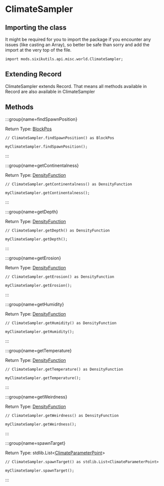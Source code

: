 # ClimateSampler

## Importing the class

It might be required for you to import the package if you encounter any issues (like casting an Array), so better be safe than sorry and add the import at the very top of the file.
```zenscript
import mods.sixikutils.api.misc.world.ClimateSampler;
```


## Extending Record

ClimateSampler extends Record. That means all methods available in Record are also available in ClimateSampler

## Methods

:::group{name=findSpawnPosition}

Return Type: [BlockPos](/vanilla/api/util/math/BlockPos)

```zenscript
// ClimateSampler.findSpawnPosition() as BlockPos

myClimateSampler.findSpawnPosition();
```

:::

:::group{name=getContinentalness}

Return Type: [DensityFunction](/mods/sixikutils/utils/world/DensityFunction)

```zenscript
// ClimateSampler.getContinentalness() as DensityFunction

myClimateSampler.getContinentalness();
```

:::

:::group{name=getDepth}

Return Type: [DensityFunction](/mods/sixikutils/utils/world/DensityFunction)

```zenscript
// ClimateSampler.getDepth() as DensityFunction

myClimateSampler.getDepth();
```

:::

:::group{name=getErosion}

Return Type: [DensityFunction](/mods/sixikutils/utils/world/DensityFunction)

```zenscript
// ClimateSampler.getErosion() as DensityFunction

myClimateSampler.getErosion();
```

:::

:::group{name=getHumidity}

Return Type: [DensityFunction](/mods/sixikutils/utils/world/DensityFunction)

```zenscript
// ClimateSampler.getHumidity() as DensityFunction

myClimateSampler.getHumidity();
```

:::

:::group{name=getTemperature}

Return Type: [DensityFunction](/mods/sixikutils/utils/world/DensityFunction)

```zenscript
// ClimateSampler.getTemperature() as DensityFunction

myClimateSampler.getTemperature();
```

:::

:::group{name=getWeirdness}

Return Type: [DensityFunction](/mods/sixikutils/utils/world/DensityFunction)

```zenscript
// ClimateSampler.getWeirdness() as DensityFunction

myClimateSampler.getWeirdness();
```

:::

:::group{name=spawnTarget}

Return Type: stdlib.List&lt;[ClimateParameterPoint](/mods/sixikutils/utils/world/ClimateParameterPoint)&gt;

```zenscript
// ClimateSampler.spawnTarget() as stdlib.List<ClimateParameterPoint>

myClimateSampler.spawnTarget();
```

:::


